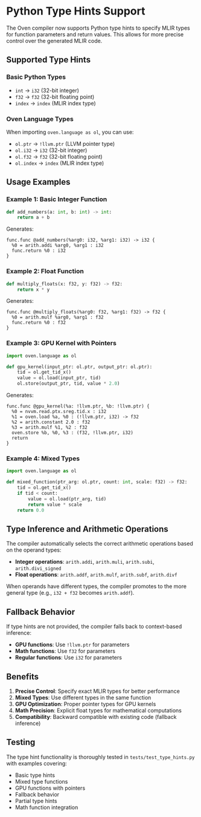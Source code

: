 # Python Type Hints Support

The Oven compiler now supports Python type hints to specify MLIR types for function parameters and return values. This allows for more precise control over the generated MLIR code.

## Supported Type Hints

### Basic Python Types
- `int` → `i32` (32-bit integer)
- `f32` → `f32` (32-bit floating point)
- `index` → `index` (MLIR index type)

### Oven Language Types
When importing `oven.language as ol`, you can use:
- `ol.ptr` → `!llvm.ptr` (LLVM pointer type)
- `ol.i32` → `i32` (32-bit integer)
- `ol.f32` → `f32` (32-bit floating point)
- `ol.index` → `index` (MLIR index type)

## Usage Examples

### Example 1: Basic Integer Function
```python
def add_numbers(a: int, b: int) -> int:
    return a + b
```
Generates:
```mlir
func.func @add_numbers(%arg0: i32, %arg1: i32) -> i32 {
  %0 = arith.addi %arg0, %arg1 : i32
  func.return %0 : i32
}
```

### Example 2: Float Function
```python
def multiply_floats(x: f32, y: f32) -> f32:
    return x * y
```
Generates:
```mlir
func.func @multiply_floats(%arg0: f32, %arg1: f32) -> f32 {
  %0 = arith.mulf %arg0, %arg1 : f32
  func.return %0 : f32
}
```

### Example 3: GPU Kernel with Pointers
```python
import oven.language as ol

def gpu_kernel(input_ptr: ol.ptr, output_ptr: ol.ptr):
    tid = ol.get_tid_x()
    value = ol.load(input_ptr, tid)
    ol.store(output_ptr, tid, value * 2.0)
```
Generates:
```mlir
func.func @gpu_kernel(%a: !llvm.ptr, %b: !llvm.ptr) {
  %0 = nvvm.read.ptx.sreg.tid.x : i32
  %1 = oven.load %a, %0 : (!llvm.ptr, i32) -> f32
  %2 = arith.constant 2.0 : f32
  %3 = arith.mulf %1, %2 : f32
  oven.store %b, %0, %3 : (f32, !llvm.ptr, i32)
  return
}
```

### Example 4: Mixed Types
```python
import oven.language as ol

def mixed_function(ptr_arg: ol.ptr, count: int, scale: f32) -> f32:
    tid = ol.get_tid_x()
    if tid < count:
        value = ol.load(ptr_arg, tid)
        return value * scale
    return 0.0
```

## Type Inference and Arithmetic Operations

The compiler automatically selects the correct arithmetic operations based on the operand types:

- **Integer operations**: `arith.addi`, `arith.muli`, `arith.subi`, `arith.divi_signed`
- **Float operations**: `arith.addf`, `arith.mulf`, `arith.subf`, `arith.divf`

When operands have different types, the compiler promotes to the more general type (e.g., `i32 + f32` becomes `arith.addf`).

## Fallback Behavior

If type hints are not provided, the compiler falls back to context-based inference:
- **GPU functions**: Use `!llvm.ptr` for parameters
- **Math functions**: Use `f32` for parameters
- **Regular functions**: Use `i32` for parameters

## Benefits

1. **Precise Control**: Specify exact MLIR types for better performance
2. **Mixed Types**: Use different types in the same function
3. **GPU Optimization**: Proper pointer types for GPU kernels
4. **Math Precision**: Explicit float types for mathematical computations
5. **Compatibility**: Backward compatible with existing code (fallback inference)

## Testing

The type hint functionality is thoroughly tested in `tests/test_type_hints.py` with examples covering:
- Basic type hints
- Mixed type functions
- GPU functions with pointers
- Fallback behavior
- Partial type hints
- Math function integration
